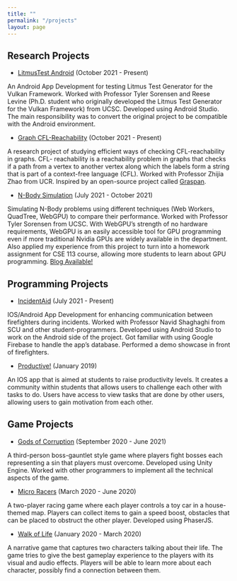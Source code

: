 ```yaml
---
title: ""
permalink: "/projects"
layout: page
---
```


## Research Projects

- [LitmusTest Android](https://github.com/MangoShip/LitmusTestAndroid) (October 2021 - Present)

An Android App Development for testing Litmus Test Generator for the Vulkan Framework. Worked with Professor Tyler Sorensen and Reese Levine (Ph.D. student who originally developed the Litmus Test Generator for the Vulkan Framework) from UCSC. Developed using Android Studio. The main responsibility was to convert the original project to be compatible with the Android environment. 

- [Graph CFL-Reachability](https://github.com/MangoShip/GraphCFL) (October 2021 - Present)

A research project of studying efficient ways of checking CFL-reachability in graphs. CFL- reachability is a reachability problem in graphs that checks if a path from a vertex to another vertex along which the labels form a string that is part of a context-free language (CFL). Worked with Professor Zhijia Zhao from UCR. Inspired by an open-source project called [Graspan](https://github.com/Graspan). 

- [N-Body Simulation](https://github.com/MangoShip/NBodyWebGPU) (July 2021 - October 2021)

Simulating N-Body problems using different techniques (Web Workers, QuadTree, WebGPU) to compare their performance. Worked with Professor Tyler Sorensen from UCSC. With WebGPU’s strength of no hardware requirements, WebGPU is an easily accessible tool for GPU programming even if more traditional Nvidia GPUs are widely available in the department. Also applied my experience from this project to turn into a homework assignment for CSE 113 course, allowing more students to learn about GPU programming. [Blog Available!](https://mangoship.github.io/blog)

## Programming Projects

- [IncidentAid](https://incidentaid.com/) (July 2021 - Present)

IOS/Android App Development for enhancing communication between firefighters during incidents. Worked with Professor Navid Shaghaghi from SCU and other student-programmers. Developed using Android Studio to work on the Android side of the project. Got familiar with using Google Firebase to handle the app’s database. Performed a demo showcase in front of firefighters.

- [Productive!](https://devpost.com/software/productive) (January 2019)

An IOS app that is aimed at students to raise productivity levels. It creates a community within students that allows users to challenge each other with tasks to do. Users have access to view tasks that are done by other users, allowing users to gain motivation from each other. 

## Game Projects

- [Gods of Corruption](https://redhawkstudios.itch.io/gods-of-corruption) (September 2020 - June 2021)

A third-person boss-gauntlet style game where players fight bosses each representing a sin that players must overcome. Developed using Unity Engine. Worked with other programmers to implement all the technical aspects of the game.

- [Micro Racers](https://supplebun.github.io/Final-Game/) (March 2020 - June 2020)

A two-player racing game where each player controls a toy car in a house-themed map. Players can collect items to gain a speed boost, obstacles that can be placed to obstruct the other player. Developed using PhaserJS.

- [Walk of Life](https://barrettrees.com/80k-Games-W2020/WalkOfLife/index.html) (January 2020 - March 2020)

A narrative game that captures two characters talking about their life. The game tries to give the best gameplay experience to the players with its visual and audio effects. Players will be able to learn more about each character, possibly find a connection between them.